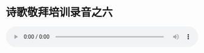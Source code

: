 # 诗歌敬拜培训录音之六

<audio style="width: 100%;" preload="false" controls controlslist="nodownload"><source src="//cdn.wechat.edu.pl/audio/mp3/old/12296.mp3" type="audio/mpeg">Your browser does not support the audio element.</audio>


